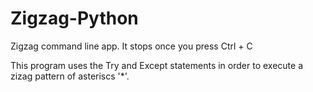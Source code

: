 # Zigzag-Python
 Zigzag command line app. It stops once you press Ctrl + C

  This program uses the Try and Except statements in order to execute a zizag
  pattern of asteriscs '*'.
